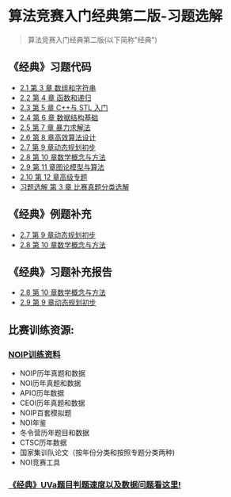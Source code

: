 # 算法竞赛入门经典第二版-习题选解
> 算法竞赛入门经典第二版(以下简称"经典")

## 《经典》习题代码

- [2.1 第 3 章 数组和字符串](ch03)
- [2.2 第 4 章 函数和递归](ch04)
- [2.3 第 5 章 C++与 STL 入门](ch05)
- [2.4 第 6 章 数据结构基础](ch06)
- [2.5 第 7 章 暴力求解法](ch07)
- [2.6 第 8 章高效算法设计](ch08)
- [2.7 第 9 章动态规划初步](ch09)
- [2.8 第 10 章数学概念与方法](ch10)
- [2.9 第 11 章图论模型与算法](ch11)
- [2.10 第 12 章高级专题](ch12)
- [习题选解 第 3 章 比赛真题分类选解](03_regional)

## 《经典》例题补充
- [2.7 第 9 章动态规划初步](ch09_examples/ch09_add_examples.pdf)
- [2.8 第 10 章数学概念与方法](ch10_examples/ch10_add_examples.pdf)
## 《经典》习题补充报告
- [2.8 第 10 章数学概念与方法](ch10/ch10_add_keys.pdf)
- [2.9 第 9 章动态规划初步](ch09/ch09_add_keys.pdf)

## 比赛训练资源:

### [NOIP训练资料](https://share.weiyun.com/aad343f936b00d6891ae64f7c64877d4)
- NOIP历年真题和数据
- NOI历年真题和数据
- APIO历年数据
- CEOI历年真题和数据
- NOIP百套模拟题
- NOI年鉴
- 冬令营历年题目和数据
- CTSC历年数据
- 国家集训队论文（按年份分类和按照专题分类两种)
- NOI竞赛工具

### [《经典》UVa题目判题速度以及数据问题看这里!](misc/UVaTips.md)